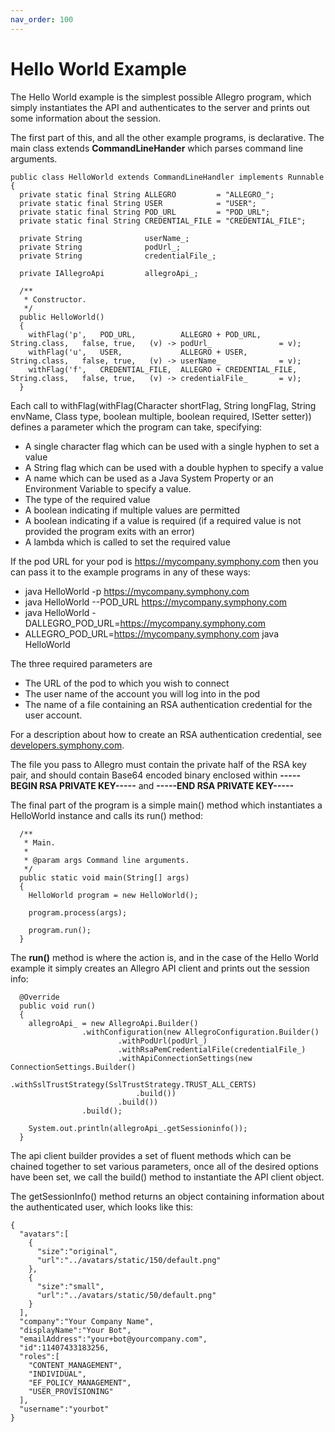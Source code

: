 ```yaml
---
nav_order: 100
---
```

# Hello World Example
The Hello World example is the simplest possible Allegro program, which simply instantiates the API and authenticates
to the server and prints out some information about the session.
 
The first part of this, and all the other example programs, is declarative. The main class extends **CommandLineHander**
which parses command line arguments.

```
public class HelloWorld extends CommandLineHandler implements Runnable
{
  private static final String ALLEGRO         = "ALLEGRO_";
  private static final String USER            = "USER";
  private static final String POD_URL         = "POD_URL";
  private static final String CREDENTIAL_FILE = "CREDENTIAL_FILE";
  
  private String              userName_;
  private String              podUrl_;
  private String              credentialFile_;
  
  private IAllegroApi         allegroApi_;

  /**
   * Constructor.
   */
  public HelloWorld()
  {
    withFlag('p',   POD_URL,          ALLEGRO + POD_URL,          String.class,   false, true,   (v) -> podUrl_               = v);
    withFlag('u',   USER,             ALLEGRO + USER,             String.class,   false, true,   (v) -> userName_             = v);
    withFlag('f',   CREDENTIAL_FILE,  ALLEGRO + CREDENTIAL_FILE,  String.class,   false, true,   (v) -> credentialFile_       = v);
  }
```

Each call to withFlag(withFlag(Character shortFlag, String longFlag, String envName, Class<T> type, boolean multiple, boolean required, ISetter<T> setter)) defines a parameter which the program can take, specifying:

+ A single character flag which can be used with a single hyphen to set a value
+ A String flag which can be used with a double hyphen to specify a value
+ A name which can be used as a Java System Property or an Environment Variable to specify a value.
+ The type of the required value
+ A boolean indicating if multiple values are permitted
+ A boolean indicating if a value is required (if a required value is not provided the program exits with an error)
+ A lambda which is called to set the required value

If the pod URL for your pod is https://mycompany.symphony.com then you can pass it to the example programs in any
of these ways:

+ java HelloWorld -p https://mycompany.symphony.com
+ java HelloWorld --POD_URL https://mycompany.symphony.com
+ java HelloWorld -DALLEGRO\_POD\_URL=https://mycompany.symphony.com
+ ALLEGRO\_POD\_URL=https://mycompany.symphony.com java HelloWorld

The three required parameters are

+ The URL of the pod to which you wish to connect
+ The user name of the account you will log into in the pod
+ The name of a file containing an RSA authentication credential for the user account.

For a description about how to create an RSA authentication credential, see [developers.symphony.com](https://developers.symphony.com/restapi/docs/rsa-bot-authentication-workflow).

The file you pass to Allegro must contain the private half of the RSA key pair, and should contain Base64 encoded binary
enclosed within __\-\-\-\-\-BEGIN RSA PRIVATE KEY\-\-\-\-\-__ and __\-\-\-\-\-END RSA PRIVATE KEY\-\-\-\-\-__

The final part of the program is a simple main() method which instantiates a HelloWorld instance and calls its run() method:

```
  /**
   * Main.
   * 
   * @param args Command line arguments.
   */
  public static void main(String[] args)
  {
    HelloWorld program = new HelloWorld();
    
    program.process(args);
    
    program.run();
  }
```

The **run()** method is where the action is, and in the case of the Hello World example it simply creates an
Allegro API client and prints out the session info:

```
  @Override
  public void run()
  {
	allegroApi_ = new AllegroApi.Builder()
	            .withConfiguration(new AllegroConfiguration.Builder()
	                    .withPodUrl(podUrl_)
	                    .withRsaPemCredentialFile(credentialFile_)
	                    .withApiConnectionSettings(new ConnectionSettings.Builder()
	                        .withSslTrustStrategy(SslTrustStrategy.TRUST_ALL_CERTS)
	                        .build())
	                    .build())
	            .build();
    
    System.out.println(allegroApi_.getSessioninfo());
  }
```

The api client builder provides a set of fluent methods which can be chained together to set various parameters,
once all of the desired options have been set, we call the build() method to instantiate the API client object.

The getSessionInfo() method returns an object containing information about the authenticated user, which 
looks like this:

```
{
  "avatars":[
    {
      "size":"original",
      "url":"../avatars/static/150/default.png"
    },
    {
      "size":"small",
      "url":"../avatars/static/50/default.png"
    }
  ],
  "company":"Your Company Name",
  "displayName":"Your Bot",
  "emailAddress":"your+bot@yourcompany.com",
  "id":11407433183256,
  "roles":[
    "CONTENT_MANAGEMENT",
    "INDIVIDUAL",
    "EF_POLICY_MANAGEMENT",
    "USER_PROVISIONING"
  ],
  "username":"yourbot"
}
```


 

